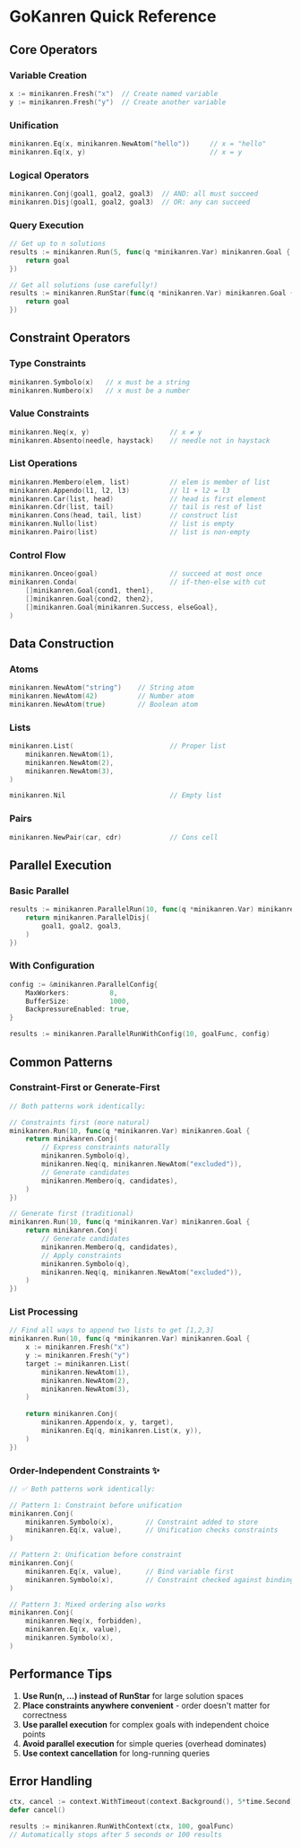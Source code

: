# GoKanren Quick Reference

## Core Operators

### Variable Creation
```go
x := minikanren.Fresh("x")  // Create named variable
y := minikanren.Fresh("y")  // Create another variable
```

### Unification
```go
minikanren.Eq(x, minikanren.NewAtom("hello"))     // x = "hello"
minikanren.Eq(x, y)                               // x = y
```

### Logical Operators
```go
minikanren.Conj(goal1, goal2, goal3)  // AND: all must succeed
minikanren.Disj(goal1, goal2, goal3)  // OR: any can succeed
```

### Query Execution
```go
// Get up to n solutions
results := minikanren.Run(5, func(q *minikanren.Var) minikanren.Goal {
    return goal
})

// Get all solutions (use carefully!)
results := minikanren.RunStar(func(q *minikanren.Var) minikanren.Goal {
    return goal
})
```

## Constraint Operators

### Type Constraints
```go
minikanren.Symbolo(x)   // x must be a string
minikanren.Numbero(x)   // x must be a number
```

### Value Constraints  
```go
minikanren.Neq(x, y)                    // x ≠ y
minikanren.Absento(needle, haystack)    // needle not in haystack
```

### List Operations
```go
minikanren.Membero(elem, list)          // elem is member of list
minikanren.Appendo(l1, l2, l3)          // l1 + l2 = l3
minikanren.Car(list, head)              // head is first element
minikanren.Cdr(list, tail)              // tail is rest of list
minikanren.Cons(head, tail, list)       // construct list
minikanren.Nullo(list)                  // list is empty
minikanren.Pairo(list)                  // list is non-empty
```

### Control Flow
```go
minikanren.Onceo(goal)                  // succeed at most once
minikanren.Conda(                       // if-then-else with cut
    []minikanren.Goal{cond1, then1},
    []minikanren.Goal{cond2, then2},
    []minikanren.Goal{minikanren.Success, elseGoal},
)
```

## Data Construction

### Atoms
```go
minikanren.NewAtom("string")    // String atom
minikanren.NewAtom(42)          // Number atom  
minikanren.NewAtom(true)        // Boolean atom
```

### Lists
```go
minikanren.List(                        // Proper list
    minikanren.NewAtom(1),
    minikanren.NewAtom(2), 
    minikanren.NewAtom(3),
)

minikanren.Nil                          // Empty list
```

### Pairs
```go
minikanren.NewPair(car, cdr)            // Cons cell
```

## Parallel Execution

### Basic Parallel
```go
results := minikanren.ParallelRun(10, func(q *minikanren.Var) minikanren.Goal {
    return minikanren.ParallelDisj(
        goal1, goal2, goal3,
    )
})
```

### With Configuration
```go
config := &minikanren.ParallelConfig{
    MaxWorkers:          8,
    BufferSize:          1000,
    BackpressureEnabled: true,
}

results := minikanren.ParallelRunWithConfig(10, goalFunc, config)
```

## Common Patterns

### Constraint-First or Generate-First
```go
// Both patterns work identically:

// Constraints first (more natural)
minikanren.Run(10, func(q *minikanren.Var) minikanren.Goal {
    return minikanren.Conj(
        // Express constraints naturally
        minikanren.Symbolo(q),
        minikanren.Neq(q, minikanren.NewAtom("excluded")),
        // Generate candidates
        minikanren.Membero(q, candidates),
    )
})

// Generate first (traditional)
minikanren.Run(10, func(q *minikanren.Var) minikanren.Goal {
    return minikanren.Conj(
        // Generate candidates  
        minikanren.Membero(q, candidates),
        // Apply constraints
        minikanren.Symbolo(q),
        minikanren.Neq(q, minikanren.NewAtom("excluded")),
    )
})
```

### List Processing
```go
// Find all ways to append two lists to get [1,2,3]
minikanren.Run(10, func(q *minikanren.Var) minikanren.Goal {
    x := minikanren.Fresh("x")
    y := minikanren.Fresh("y")
    target := minikanren.List(
        minikanren.NewAtom(1),
        minikanren.NewAtom(2), 
        minikanren.NewAtom(3),
    )
    
    return minikanren.Conj(
        minikanren.Appendo(x, y, target),
        minikanren.Eq(q, minikanren.List(x, y)),
    )
})
```

### Order-Independent Constraints ✨
```go
// ✅ Both patterns work identically:

// Pattern 1: Constraint before unification
minikanren.Conj(
    minikanren.Symbolo(x),        // Constraint added to store
    minikanren.Eq(x, value),      // Unification checks constraints
)

// Pattern 2: Unification before constraint
minikanren.Conj(
    minikanren.Eq(x, value),      // Bind variable first
    minikanren.Symbolo(x),        // Constraint checked against binding
)

// Pattern 3: Mixed ordering also works
minikanren.Conj(
    minikanren.Neq(x, forbidden),
    minikanren.Eq(x, value),
    minikanren.Symbolo(x),
)
```

## Performance Tips

1. **Use Run(n, ...) instead of RunStar** for large solution spaces
2. **Place constraints anywhere convenient** - order doesn't matter for correctness
3. **Use parallel execution** for complex goals with independent choice points
4. **Avoid parallel execution** for simple queries (overhead dominates)
5. **Use context cancellation** for long-running queries

## Error Handling

```go
ctx, cancel := context.WithTimeout(context.Background(), 5*time.Second)
defer cancel()

results := minikanren.RunWithContext(ctx, 100, goalFunc)
// Automatically stops after 5 seconds or 100 results
```